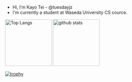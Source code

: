 - Hi, I’m Kayo Tei - @tuesdayjz
- I'm currently a student at Waseda University CS cource.

<p align="left"> 
  <img alt="Top Langs" height="150px" src="https://github-readme-stats.vercel.app/api/top-langs/?username=TuesdayJZ&layout=compact&count_private=true&show_icons=true&theme=onedark" />
  <img alt="github stats" height="150px" src="https://github-readme-stats.vercel.app/api?username=TuesdayJZ&count_private=true&show_icons=true&show_icons=true&theme=onedark" />
</p>

[![trophy](https://github-profile-trophy.vercel.app/?username=TuesdayJZ&theme=onedark&column=7
)](https://github.com/ryo-ma/github-profile-trophy)

